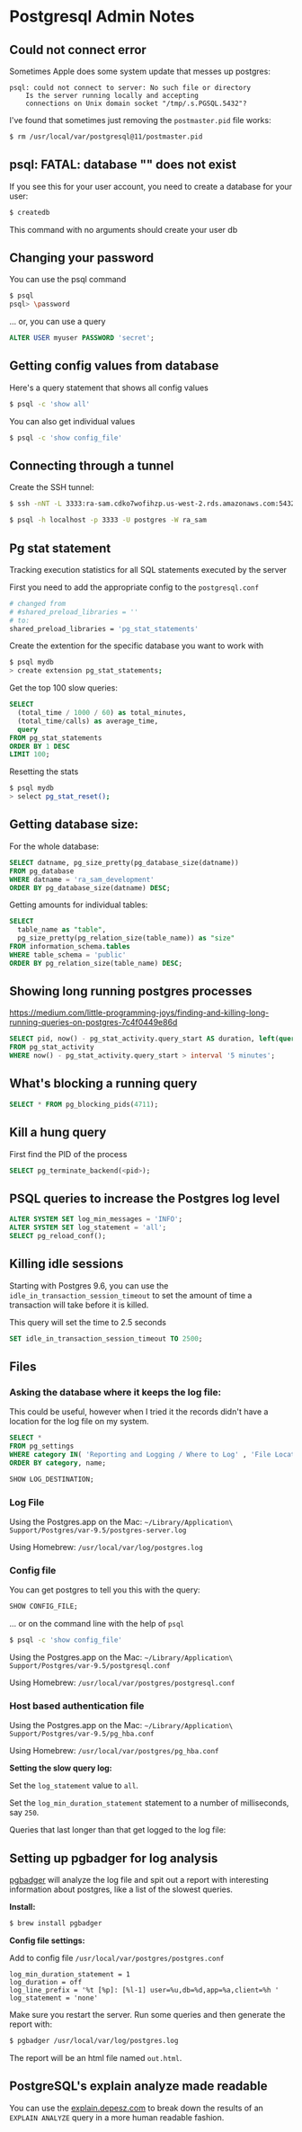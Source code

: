# Postgresql Admin Notes

## Could not connect error

Sometimes Apple does some system update that messes up postgres:

```text
psql: could not connect to server: No such file or directory
	Is the server running locally and accepting
	connections on Unix domain socket "/tmp/.s.PGSQL.5432"?
```

I've found that sometimes just removing the `postmaster.pid` file works:

```bash
$ rm /usr/local/var/postgresql@11/postmaster.pid
```

## psql: FATAL: database "<user>" does not exist

If you see this for your user account, you need to create a database for your user:

```bash
$ createdb
```

This command with no arguments should create your user db

## Changing your password

You can use the psql command

```bash
$ psql
psql> \password
```

... or, you can use a query

```sql
ALTER USER myuser PASSWORD 'secret';
```

## Getting config values from database

Here's a query statement that shows all config values

```bash
$ psql -c 'show all'
```

You can also get individual values

```bash
$ psql -c 'show config_file'
```

## Connecting through a tunnel

Create the SSH tunnel:

```bash
$ ssh -nNT -L 3333:ra-sam.cdko7wofihzp.us-west-2.rds.amazonaws.com:5432 deploy@w1.rpm
```

```bash
$ psql -h localhost -p 3333 -U postgres -W ra_sam
```

## Pg stat statement

Tracking execution statistics for all SQL statements executed by the server

First you need to add the appropriate config to the `postgresql.conf`

```bash
# changed from
# #shared_preload_libraries = ''
# to:
shared_preload_libraries = 'pg_stat_statements'
```

Create the extention for the specific database you want to work with

```bash
$ psql mydb
> create extension pg_stat_statements;
```

Get the top 100 slow queries:

```sql
SELECT
  (total_time / 1000 / 60) as total_minutes,
  (total_time/calls) as average_time,
  query
FROM pg_stat_statements
ORDER BY 1 DESC
LIMIT 100;
```

Resetting the stats

```bash
$ psql mydb
> select pg_stat_reset();
```

## Getting database size:

For the whole database:

```sql
SELECT datname, pg_size_pretty(pg_database_size(datname))
FROM pg_database
WHERE datname = 'ra_sam_development'
ORDER BY pg_database_size(datname) DESC;
```

Getting amounts for individual tables:

```sql
SELECT
  table_name as "table",
  pg_size_pretty(pg_relation_size(table_name)) as "size"
FROM information_schema.tables
WHERE table_schema = 'public'
ORDER BY pg_relation_size(table_name) DESC;
```

## Showing long running postgres processes

https://medium.com/little-programming-joys/finding-and-killing-long-running-queries-on-postgres-7c4f0449e86d

```sql
SELECT pid, now() - pg_stat_activity.query_start AS duration, left(query, 80), state
FROM pg_stat_activity
WHERE now() - pg_stat_activity.query_start > interval '5 minutes';
```

## What's blocking a running query

```sql
SELECT * FROM pg_blocking_pids(4711);
```

## Kill a hung query

First find the PID of the process

```sql
SELECT pg_terminate_backend(<pid>);
```

## PSQL queries to increase the Postgres log level

```sql
ALTER SYSTEM SET log_min_messages = 'INFO';
ALTER SYSTEM SET log_statement = 'all';
SELECT pg_reload_conf();
```

## Killing idle sessions

Starting with Postgres 9.6, you can use the `idle_in_transaction_session_timeout` to set the amount of time a transaction will take before it is killed.

This query will set the time to 2.5 seconds

```sql
SET idle_in_transaction_session_timeout TO 2500;
```

## Files

### Asking the database where it keeps the log file:

This could be useful, however when I tried it the records didn't have a location for the log file on my system.

```sql
SELECT *
FROM pg_settings
WHERE category IN( 'Reporting and Logging / Where to Log' , 'File Locations')
ORDER BY category, name;
```

```sql
SHOW LOG_DESTINATION;
```

### Log File

Using the Postgres.app on the Mac: `~/Library/Application\ Support/Postgres/var-9.5/postgres-server.log`

Using Homebrew: `/usr/local/var/log/postgres.log`

### Config file

You can get postgres to tell you this with the query:

```sql
SHOW CONFIG_FILE;
```

... or on the command line with the help of `psql`

```bash
$ psql -c 'show config_file'
```

Using the Postgres.app on the Mac: `~/Library/Application\ Support/Postgres/var-9.5/postgresql.conf`

Using Homebrew: `/usr/local/var/postgres/postgresql.conf`

### Host based authentication file

Using the Postgres.app on the Mac: `~/Library/Application\ Support/Postgres/var-9.5/pg_hba.conf`

Using Homebrew: `/usr/local/var/postgres/pg_hba.conf`

**Setting the slow query log:**

Set the `log_statement` value to `all`.

Set the `log_min_duration_statement` statement to a number of milliseconds, say `250`.

Queries that last longer than that get logged to the log file:

## Setting up pgbadger for log analysis

[pgbadger](https://github.com/dalibo/pgbadger) will analyze the log file and spit out a report with interesting information about postgres, like a list of the slowest queries.

**Install:**

```bash
$ brew install pgbadger
```

**Config file settings:**

Add to config file `/usr/local/var/postgres/postgres.conf`

```text
log_min_duration_statement = 1
log_duration = off
log_line_prefix = '%t [%p]: [%l-1] user=%u,db=%d,app=%a,client=%h '
log_statement = 'none'
```

Make sure you restart the server.  Run some queries and then generate the report with:

```bash
$ pgbadger /usr/local/var/log/postgres.log
```

The report will be an html file named `out.html`.

## PostgreSQL's explain analyze made readable

You can use the [explain.depesz.com](http://explain.depesz.com) to break down the results of an `EXPLAIN ANALYZE` query in a more human readable fashion.
